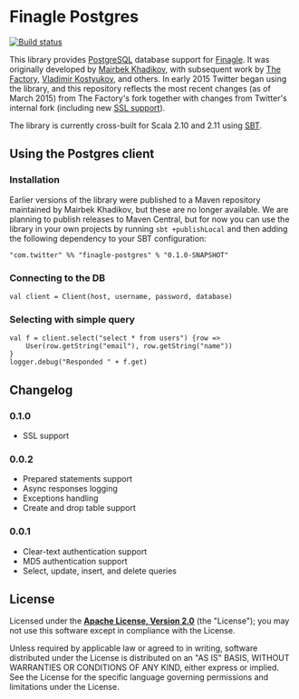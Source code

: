 # Finagle Postgres

[![Build status](https://img.shields.io/travis/finagle/finagle-postgres/master.svg)](http://travis-ci.org/finagle/finagle-postgres)

This library provides [PostgreSQL][postgres] database support for
[Finagle][finagle]. It was originally developed by [Mairbek Khadikov][mairbek],
with subsequent work by [The Factory][thefactory],
[Vladimir Kostyukov][vkostyukov], and others. In early 2015 Twitter began using
the library, and this repository reflects the most recent changes (as of March
2015) from The Factory's fork together with changes from Twitter's internal fork
(including new [SSL support][ssl-support]).

The library is currently cross-built for Scala 2.10 and 2.11 using [SBT][sbt].

[postgres]: https://www.postgresql.org/
[finagle]: https://github.com/twitter/finagle
[mairbek]: https://github.com/mairbek/finagle-postgres
[thefactory]: https://github.com/thefactory/finagle-postgres
[vkostyukov]: https://github.com/vkostyukov/finagle-postgres
[ssl-support]: https://github.com/finagle/finagle-postgres/commit/88b45475736a3ba59e76ef8db4e0a633a220e34e
[sbt]: http://www.scala-sbt.org/

## Using the Postgres client

### Installation

Earlier versions of the library were published to a Maven repository maintained
by Mairbek Khadikov, but these are no longer available. We are planning to
publish releases to Maven Central, but for now you can use the library in your
own projects by running `sbt +publishLocal` and then adding the following
dependency to your SBT configuration:
  
	"com.twitter" %% "finagle-postgres" % "0.1.0-SNAPSHOT"

### Connecting to the DB

	val client = Client(host, username, password, database)

### Selecting with simple query

	val f = client.select("select * from users") {row =>
		User(row.getString("email"), row.getString("name"))
	}
	logger.debug("Responded " + f.get)

## Changelog

### 0.1.0
* SSL support

### 0.0.2
* Prepared statements support
* Async responses logging
* Exceptions handling
* Create and drop table support

### 0.0.1
* Clear-text authentication support
* MD5 authentication support
* Select, update, insert, and delete queries

## License

Licensed under the **[Apache License, Version 2.0](http://www.apache.org/licenses/LICENSE-2.0)** (the "License");
you may not use this software except in compliance with the License.

Unless required by applicable law or agreed to in writing, software
distributed under the License is distributed on an "AS IS" BASIS,
WITHOUT WARRANTIES OR CONDITIONS OF ANY KIND, either express or implied.
See the License for the specific language governing permissions and
limitations under the License.
